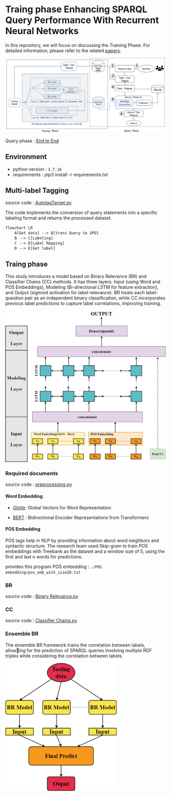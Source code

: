 # Traing phase Enhancing SPARQL Query Performance With Recurrent Neural Networks


In this repository, we will focus on discussing the Training Phase. For detailed information, please refer to the related [papers](https://github.com/hsjinde/Enhancing-SPARQL-Query-Performance-With-Recurrent-Neural-Networks).

<img src="./assets/Architecture of the proposed approach.png"></img>

Query phase : [End to End](https://github.com/hsjinde/Query-phase-Enhancing-SPARQL-Query-Performance-With-Recurrent-Neural-Networks)

## Environment

- python version : `3.7.16`
- requirements : pip3 install -r requirements.txt

## Multi-label Tagging

source code : [AutotagTarget.py](https://github.com/hsjinde/Traing-phase-Enhancing-SPARQL-Query-Performance-With-Recurrent-Neural-Networks/blob/main/AutotagTarget.py)

The code implements the conversion of query statements into a specific labeling format and returns the processed dataset.


```mermaid
flowchart LR
    A[Get data] --> B[trans Query to SPO]
    B --> C[Labeling]
    C --> D[Label Mapping]
    D --> E[Get label]
```

## Traing phase


This study introduces a model based on Binary Relevance (BR) and Classifier Chains (CC) methods. It has three layers: Input (using Word and POS Embeddings), Modeling (Bi-directional LSTM for feature extraction), and Output (sigmoid activation for label relevance). BR treats each label-question pair as an independent binary classification, while CC incorporates previous label predictions to capture label correlations, improving training.

<img src="./assets/System architecture diagram.png" width="650px"></img>

###  Required documents

source code : [preprocessing.py]((https://github.com/hsjinde/Traing-phase-Enhancing-SPARQL-Query-Performance-With-Recurrent-Neural-Networks/blob/main/preprocessing.py))
 
#### Word Embedding
- [GloVe](https://nlp.stanford.edu/projects/glove/): Global Vectors for Word Representation

- [BERT](https://huggingface.co/docs/transformers/model_doc/auto) : Bidirectional Encoder Representations from Transformers

#### POS Embedding

POS tags help in NLP by providing information about word neighbors and syntactic structure. The research team used Skip-gram to train POS embeddings with Treebank as the dataset and a window size of 5, using the first and last n words for predictions.

provides this program POS embedding : `./POS embedding/pos_emb_win5_size20.txt`

### BR

source code : [Binary Relevance.py](https://github.com/hsjinde/Traing-phase-Enhancing-SPARQL-Query-Performance-With-Recurrent-Neural-Networks/blob/main/Binary%20Relevance.py)

### CC

source code : [Classifier Chains.py]((https://github.com/hsjinde/Traing-phase-Enhancing-SPARQL-Query-Performance-With-Recurrent-Neural-Networks/blob/main/Classifier%20Chains.py))

### Ensemble BR

The ensemble BR framework trains the correlation between labels, allowing for the prediction of SPARQL queries involving multiple RDF triples while considering the correlation between labels.

<img src="./assets/Ensemble BR.png" width="350  px"></img>
